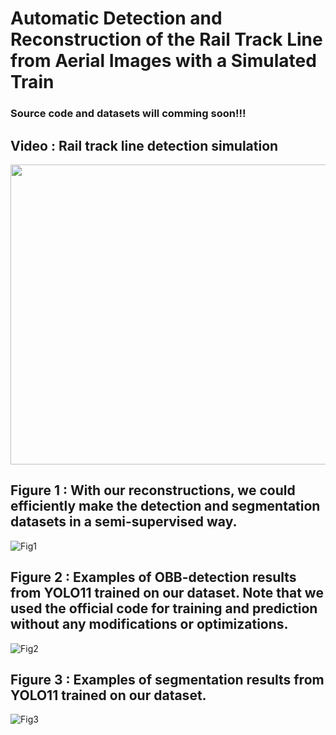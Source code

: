 # Automatic Detection and Reconstruction of the Rail Track Line from Aerial Images with a Simulated Train
### Source code and datasets will comming soon!!!
## Video : Rail track line detection simulation
<div align=center>
<img src="https://github.com/user-attachments/assets/6b5e4c2b-afaf-4cdc-b619-2f28237bea83>" width="640" height="480">
</div>

## Figure 1 : With our reconstructions, we could efficiently make the detection and segmentation datasets in a semi-supervised way.
![Fig1](https://github.com/user-attachments/assets/b707a4d7-55cf-4863-8b47-b6b804dbfe73)

## Figure 2 : Examples of OBB-detection results from YOLO11 trained on our dataset. Note that we used the official code for training and prediction without any modifications or optimizations.
![Fig2](https://github.com/user-attachments/assets/9f86ed55-bd4f-404e-a16f-1a2962280ec6)

## Figure 3 : Examples of segmentation results from YOLO11 trained on our dataset.
![Fig3](https://github.com/user-attachments/assets/8b1194f4-f2ca-4cdd-b414-20accd49c5b9)

